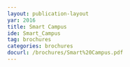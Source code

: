 ```yaml
---
layout: publication-layout
yar: 2016
title: Smart Campus
ide: Smart_Campus
tag: brochures
categories: brochures
docurl: /brochures/Smart%20Campus.pdf
---
```

    